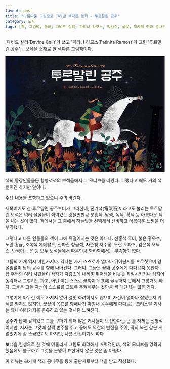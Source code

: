 ```yaml
---
layout: post
title: "아름다운 그림으로 그려낸 색다른 동화 - 투르말린 공주"
category: 도서
tags: [책, 그림책, 동화, 다비드 칼리, 파티냐 라모스, 박선주, 풀빛, 북카페 책과 콩나무, 서평]
---
```


'다비드 칼리(Davide Cali)'가 쓰고
'파티냐 라모스(Fatinha Ramos)'가 그린
'투르말린 공주'는
보석을 소재로 한 색다른 그림책이다.

![표지](/images/tourmaline-picture-book-h480.jpg)

책의 등장인물들은 형형색색의 보석들에서 그 모티브를 따왔다.
그랬다고 해도 거의 색 뿐이긴 하지만 말이다.



<div class="im im-warning">
주요 내용을 포함하고 있으니 주의 바란다.
</div>



제목이기도 한 투르말린 공주부터가 그러한데,
전기석(電氣石)이라고도 불리는 토르말린 보석은
여러 물질들이 섞여있는 광물인만큼
분홍색, 남색, 녹색, 황색 등 아름다운 색을 내는 것이 많다.
책에서는 그 중에서 하늘빛을 선택해서 신비하고 아름다운 느낌을 더 부각했다.

그렇다고 다른 인물들의 색이 그에 뒤떨어지는 것은 아니다.
선홍색 루비,
붉은 홍옥수,
노란 황금,
초록색 에메랄드,
진파란 청금석,
자줏빛 자수정,
노란 토파즈,
검은색 오닉스,
반짝이는 은 등
모두 보석들에서 따온만큼 화려함에서는 부족함이 없다.

그들의 기개 역시 마찬가지다.
각자는 자기 스스로가 얼마나 뛰어난지를 부르짓으며 망설임없이 탑의 공주를 향해 나아간다.
그러나, 그들은 끝내 공주에게 다다르지 못한다.
탑 주변의 여러 시련들이 각자가 자랑스레 내세운 뛰어남을 비웃듯 좌절시키거나 심지어 농락해서 그렇기도 하고,
어떤 이는 스스로 끝까지 목표에 몰두하지 못해서 그렇기도 하다.
그들은 그들 자신이 스스로를 그토록 추켜세우는 것만큼 썩 대단치는 않은 거다.

그렇기에 아무런 색도 가지지 않아 얼핏 화려하지도 않으며
자신이 얼마나 잘났는지 위세를 떨지도 않지만,
꿋꿋이 목표를 향해나가 마침내 공주에게 다다르는 크리스탈 기사는
꽤나 여러가지를 은유하고 있는 것처럼 느껴진다.

공주가 탑에 갖혀있고 그를 구하기 위해 많은 기사들이 도전한다는 큰 틀 자체는 전형적이지만,
저자는 그것에 살짝 변주를 주고 끝에도 약간의 반전을 주어,
딱히 복선 같은 게 없었기에 좀 뜬금없기도 하지만,
나름 신선하기도 하다.

보석을 컨셉으로 한 것에 어울리게 그림도 화려해서 매력적인데,
색의 모티브를 명확히 했음에도 불구하고 그것을 분명히 표현하지 않은 것은 좀 아쉽다.



<div class="im im-info">
이 리뷰는 북카페 책과 콩나무를 통해 출판사로부터 책을 받고 작성했다.
</div>
